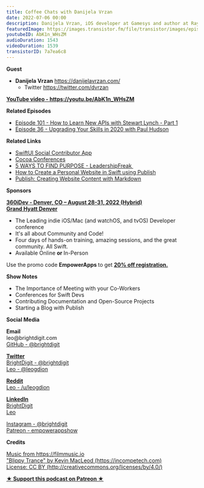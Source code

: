 ```yaml
---
title: Coffee Chats with Danijela Vrzan
date: 2022-07-06 00:00
description: Danijela Vrzan, iOS developer at Gamesys and author at Ray Wenderlich, comes on the podcast to talk about the importance of meeting with people 1-on-1 and about her experience meeting with folks at WWDC this year.
featuredImage: https://images.transistor.fm/file/transistor/images/episode/936418/full_1656956957-artwork.jpg
youtubeID: AbK1n_WHsZM
audioDuration: 1543
videoDuration: 1539
transistorID: 7a7ea6c8
---
```

<p><b>Guest</b></p><ul><li>
<strong>Danijela Vrzan</strong> <a href="https://danijelavrzan.com/">https://danijelavrzan.com/</a><ul><li>Twitter <a href="https://twitter.com/dvrzan">https://twitter.com/dvrzan</a>
</li></ul>
</li></ul><p><a href="https://youtu.be/AbK1n_WHsZM"><strong>YouTube video - https://youtu.be/AbK1n_WHsZM</strong></a></p><p><b>Related Episodes</b></p><ul>
<li><a href="https://share.transistor.fm/s/31b2d4ab">Episode 101 - How to Learn New APIs with Stewart Lynch - Part 1</a></li>
<li><a href="https://share.transistor.fm/s/eba8ef64">Episode 36 - Upgrading Your Skills in 2020 with Paul Hudson</a></li>
</ul><p><b>Related Links</b></p><ul>
<li>
<a href="https://github.com/adamrushy/social-swiftui-app">SwiftUI Social Contributor App</a> </li>
<li>
<a href="https://cocoaconferences.com">Cocoa Conferences</a> </li>
<li><a href="https://leadershipfreak.blog/2022/06/23/5-ways-to-find-purpose/">5 WAYS TO FIND PURPOSE - LeadershipFreak </a></li>
<li>
<a href="https://danijelavrzan.com/posts/2022/06/create-portfolio-website-using-publish/">How to Create a Personal Website in Swift using Publish</a> </li>
<li>
<a href="https://danijelavrzan.com/posts/2022/06/publish-creating-content-with-markdown/">Publish: Creating Website Content with Markdown</a> </li>
</ul><p><b>Sponsors</b></p><p><b><a href="https://360idev.com/"><strong>360iDev - Denver, CO – August 28-31, 2022 (Hybrid)<br>Grand Hyatt Denver</strong></a></b></p><ul>
<li>The Leading indie iOS/Mac (and watchOS, and tvOS) Developer conference</li>
<li>It's all about Community and Code!</li>
<li>Four days of hands-on training, amazing sessions, and the great community. All Swift.</li>
<li>Available Online <strong>or </strong>In-Person</li>
</ul><p>Use the promo code <strong>EmpowerApps </strong>to get <a href="https://360idev.com/"><strong>20% off registration.</strong></a></p><p><b>Show Notes</b></p><ul>
<li>The Importance of Meeting with your Co-Workers</li>
<li>Conferences for Swift Devs</li>
<li>Contributing Documentation and Open-Source Projects</li>
<li>Starting a Blog with Publish</li>
</ul><p><b>Social Media</b></p><p><strong>Email</strong><br>leo@brightdigit.com<br><a href="https://github.com/brightdigit">GitHub - @brightdigit</a></p><p><a href="https://twitter.com/brightdigit"><strong>Twitter </strong><br>BrightDigit - @brightdigit</a><br><a href="https://twitter.com/leogdion">Leo - @leogdion</a></p><p><a href="https://www.reddit.com/user/leogdion"><strong>Reddit</strong><br>Leo - /u/leogdion</a></p><p><a href="https://www.linkedin.com/company/bright-digit"><strong>LinkedIn</strong><br>BrightDigit</a><br><a href="https://www.linkedin.com/in/leogdion/">Leo</a></p><p><a href="https://www.instagram.com/brightdigit/">Instagram - @brightdigit</a><br><a href="https://www.patreon.com/empowerappsshow">Patreon - empowerappshow</a></p><p><b>Credits</b></p><p><a href="https://filmmusic.io/">Music from https://filmmusic.io</a><br><a href="https://incompetech.com/">"Blippy Trance" by Kevin MacLeod (https://incompetech.com)</a><br><a href="http://creativecommons.org/licenses/by/4.0/">License: CC BY (http://creativecommons.org/licenses/by/4.0/)</a></p><p><strong><a href="https://www.patreon.com/empowerappsshow" rel="payment" title="★ Support this podcast on Patreon ★">★ Support this podcast on Patreon ★</a></strong></p>
      